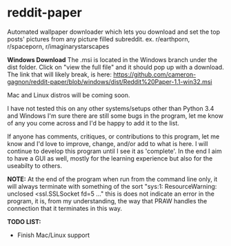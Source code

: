 # reddit-paper
Automated wallpaper downloader which lets you download and set the top posts' pictures from any picture filled subreddit. ex. r/earthporn, r/spaceporn, r/imaginarystarscapes

**Windows Download**
The .msi is located in the Windows branch under the dist folder. Click on "view the full file" and it should pop up with a download. The link that will likely break, is here: https://github.com/cameron-gagnon/reddit-paper/blob/windows/dist/Reddit%20Paper-1.1-win32.msi

Mac and Linux distros will be coming soon.

I have not tested this on any other systems/setups other than Python 3.4 and Windows
I'm sure there are still some bugs in the program, let me know of any you come across and I'd be happy to add it to the list. 

If anyone has comments, critiques, or contributions to this program, let me know and I'd love to improve, change, and/or add to what is here. I will continue to develop this program until I see it as 'complete'. In the end I aim to have a GUI as well, mostly for the learning experience but also for the useabilty to others.


**NOTE:** At the end of the program when run from the command line only, it will always terminate with something of the sort "sys:1: ResourceWarning: unclosed <ssl.SSLSocket fd=5 ..." this is does not indicate an error in the program, it is, from my understanding, the way that PRAW handles the connection that it terminates in this way.

**TODO LIST:**
* Finish Mac/Linux support
